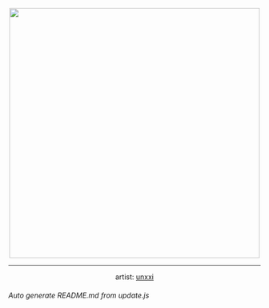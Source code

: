 
<p align="center">
  <img width="500" src="https://nekos.best/api/v2/neko/0693.png">
  <hr/>
  <center>
    artist: <a href="https://twitter.com/unxxi/status/1517645753077968896">unxxi</a>
  </center>
</p>


###### Auto generate README.md from update.js

